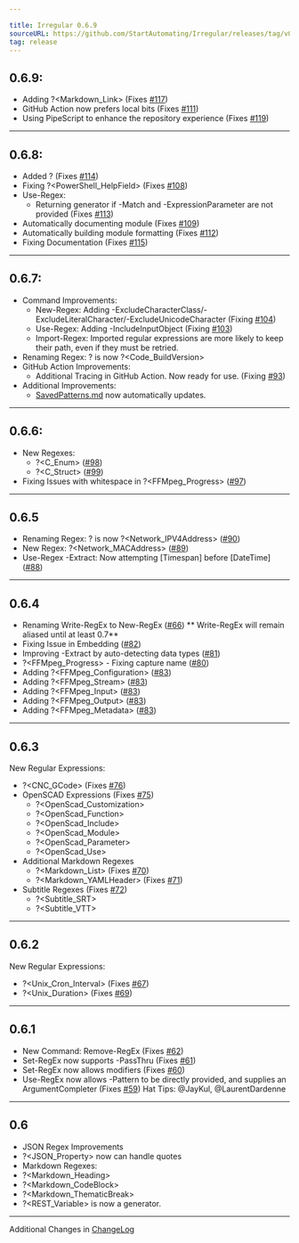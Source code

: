 ```yaml
---

title: Irregular 0.6.9
sourceURL: https://github.com/StartAutomating/Irregular/releases/tag/v0.6.9
tag: release
---
```

## 0.6.9:
* Adding ?<Markdown_Link> (Fixes [#117](https://github.com/StartAutomating/Irregular/issues/117))
* GitHub Action now prefers local bits (Fixes [#111](https://github.com/StartAutomating/Irregular/issues/111))
* Using PipeScript to enhance the repository experience (Fixes [#119](https://github.com/StartAutomating/Irregular/issues/119))
---

## 0.6.8:
* Added ?<CamelCaseSpace> (Fixes [#114](https://github.com/StartAutomating/Irregular/issues/114))
* Fixing ?<PowerShell_HelpField> (Fixes [#108](https://github.com/StartAutomating/Irregular/issues/108))
* Use-Regex:
  * Returning generator if -Match and -ExpressionParameter are not provided (Fixes [#113](https://github.com/StartAutomating/Irregular/issues/113))
* Automatically documenting module (Fixes [#109](https://github.com/StartAutomating/Irregular/issues/109))
* Automatically building module formatting (Fixes [#112](https://github.com/StartAutomating/Irregular/issues/112))
* Fixing Documentation (Fixes [#115](https://github.com/StartAutomating/Irregular/issues/115))
---
  
## 0.6.7:
* Command Improvements:
  * New-Regex:  Adding -ExcludeCharacterClass/-ExcludeLiteralCharacter/-ExcludeUnicodeCharacter (Fixing [#104](https://github.com/StartAutomating/Irregular/issues/104))
  * Use-Regex:  Adding -IncludeInputObject (Fixing [#103](https://github.com/StartAutomating/Irregular/issues/103))
  * Import-Regex:  Imported regular expressions are more likely to keep their path, even if they must be retried.
* Renaming Regex:  ?<BuildVersion> is now ?<Code_BuildVersion>
* GitHub Action Improvements:
  * Additional Tracing in GitHub Action.  Now ready for use.  (Fixing [#93](https://github.com/StartAutomating/Irregular/issues/93))
* Additional Improvements:
  * [SavedPatterns.md](SavedPatterns.md) now automatically updates.
---
## 0.6.6:
* New Regexes:
  * ?<C_Enum> ([#98](https://github.com/StartAutomating/Irregular/issues/98))
  * ?<C_Struct> ([#99](https://github.com/StartAutomating/Irregular/issues/99))
* Fixing Issues with whitespace in ?<FFMpeg_Progress> ([#97](https://github.com/StartAutomating/Irregular/issues/97))
---
## 0.6.5
* Renaming Regex: ?<IPV4Address> is now ?<Network_IPV4Address> ([#90](https://github.com/StartAutomating/Irregular/issues/90))
* New Regex: ?<Network_MACAddress> ([#89](https://github.com/StartAutomating/Irregular/issues/89))
* Use-Regex -Extract:  Now attempting [Timespan] before [DateTime] ([#88](https://github.com/StartAutomating/Irregular/issues/88))
---
## 0.6.4
* Renaming Write-RegEx to New-RegEx ([#66](https://github.com/StartAutomating/Irregular/issues/66)) ** Write-RegEx will remain aliased until at least 0.7**
* Fixing Issue in Embedding ([#82](https://github.com/StartAutomating/Irregular/issues/82))
* Improving -Extract by auto-detecting data types ([#81](https://github.com/StartAutomating/Irregular/issues/81))
* ?<FFMpeg_Progress> - Fixing capture name ([#80](https://github.com/StartAutomating/Irregular/issues/80))
* Adding ?<FFMpeg_Configuration> ([#83](https://github.com/StartAutomating/Irregular/issues/83))
* Adding ?<FFMpeg_Stream> ([#83](https://github.com/StartAutomating/Irregular/issues/83))
* Adding ?<FFMpeg_Input> ([#83](https://github.com/StartAutomating/Irregular/issues/83))
* Adding ?<FFMpeg_Output> ([#83](https://github.com/StartAutomating/Irregular/issues/83))
* Adding ?<FFMpeg_Metadata> ([#83](https://github.com/StartAutomating/Irregular/issues/83))
---
## 0.6.3
New Regular Expressions:
* ?<CNC_GCode> (Fixes [#76](https://github.com/StartAutomating/Irregular/issues/76))
* OpenSCAD Expressions (Fixes [#75](https://github.com/StartAutomating/Irregular/issues/75))  
  * ?<OpenScad_Customization>
  * ?<OpenScad_Function>
  * ?<OpenScad_Include>
  * ?<OpenScad_Module>
  * ?<OpenScad_Parameter>
  * ?<OpenScad_Use>
* Additional Markdown Regexes
  * ?<Markdown_List> (Fixes [#70](https://github.com/StartAutomating/Irregular/issues/70))
  * ?<Markdown_YAMLHeader> (Fixes [#71](https://github.com/StartAutomating/Irregular/issues/71))
* Subtitle Regexes (Fixes [#72](https://github.com/StartAutomating/Irregular/issues/72))
  * ?<Subtitle_SRT>
  * ?<Subtitle_VTT>
---
## 0.6.2
New Regular Expressions:
* ?<Unix_Cron_Interval> (Fixes [#67](https://github.com/StartAutomating/Irregular/issues/67))
* ?<Unix_Duration> (Fixes [#69](https://github.com/StartAutomating/Irregular/issues/69))
---
## 0.6.1
* New Command:  Remove-RegEx (Fixes [#62](https://github.com/StartAutomating/Irregular/issues/62))
* Set-RegEx now supports -PassThru (Fixes [#61](https://github.com/StartAutomating/Irregular/issues/61))
* Set-RegEx now allows modifiers (Fixes [#60](https://github.com/StartAutomating/Irregular/issues/60))
* Use-RegEx now allows -Pattern to be directly provided, and supplies an ArgumentCompleter (Fixes [#59](https://github.com/StartAutomating/Irregular/issues/59))
Hat Tips: @JayKul, @LaurentDardenne
---
## 0.6
* JSON Regex Improvements
 * ?<JSON_Property> now can handle quotes
* Markdown Regexes:
 * ?<Markdown_Heading>
 * ?<Markdown_CodeBlock>
 * ?<Markdown_ThematicBreak>
* ?<REST_Variable> is now a generator.
---
Additional Changes in [ChangeLog](CHANGELOG.md)
